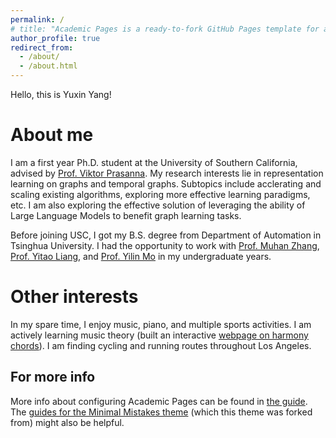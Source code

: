 ```yaml
---
permalink: /
# title: "Academic Pages is a ready-to-fork GitHub Pages template for academic personal websites"
author_profile: true
redirect_from: 
  - /about/
  - /about.html
---
```

Hello, this is Yuxin Yang!

About me
======
I am a first year Ph.D. student at the University of Southern California, advised by [Prof. Viktor Prasanna](https://sites.usc.edu/prasanna/). My research interests lie in representation learning on graphs and temporal graphs. Subtopics include acclerating and scaling existing algorithms, exploring more effective learning paradigms, etc. I am also exploring the effective solution of leveraging the ability of Large Language Models to benefit graph learning tasks.

Before joining USC, I got my B.S. degree from Department of Automation in Tsinghua University. I had the opportunity to work with [Prof. Muhan Zhang](https://muhanzhang.github.io/), [Prof. Yitao Liang](https://scholar.google.com/citations?user=KVzR1XEAAAAJ&hl=en), and [Prof. Yilin Mo](https://yilinmo.github.io/) in my undergraduate years.

Other interests
======
In my spare time, I enjoy music, piano, and multiple sports activities. I am actively learning music theory (built an interactive [webpage on harmony chords](https://yang-yuxin.github.io/easychord/)). 
I am finding cycling and running routes throughout Los Angeles. 

For more info
------
More info about configuring Academic Pages can be found in [the guide](https://academicpages.github.io/markdown/). The [guides for the Minimal Mistakes theme](https://mmistakes.github.io/minimal-mistakes/docs/configuration/) (which this theme was forked from) might also be helpful.
